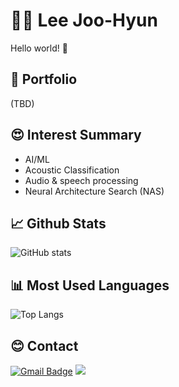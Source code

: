 # 👨‍💻 Lee Joo-Hyun

Hello world! 👋

## 🔭 Portfolio

<!--[![Github Badge](https://img.shields.io/badge/Portfolio-222222?style=for-the-badge&logo=Github&logoColor=white&link=https://jhyun42.github.io/jhyun42-portfolio/)](https://jhyun42.github.io/jhyun42-portfolio/)-->
(TBD)

## 😍 Interest Summary

- AI/ML
- Acoustic Classification
- Audio & speech processing
- Neural Architecture Search (NAS)

## 📈 Github Stats

![GitHub stats](https://github-readme-stats.vercel.app/api?username=jhyun42&show_icons=true&theme=default)

## 📊 Most Used Languages

![Top Langs](https://github-readme-stats.vercel.app/api/top-langs/?username=jhyun42&layout=compact&theme=default)

## 😊 Contact

[![Gmail Badge](https://img.shields.io/badge/Gmail-d14836?style=for-the-badge&logo=Gmail&logoColor=white&link=mailto:foreatu@gmail.com)](mailto:foreatu@gmail.com)
<a href='https://linkedin.com/in/jhyun42' target='_blank'><img src='https://img.shields.io/badge/-LinkedIn-blue?style=for-the-badge&logo=Linkedin&logoColor=white'/></a>
